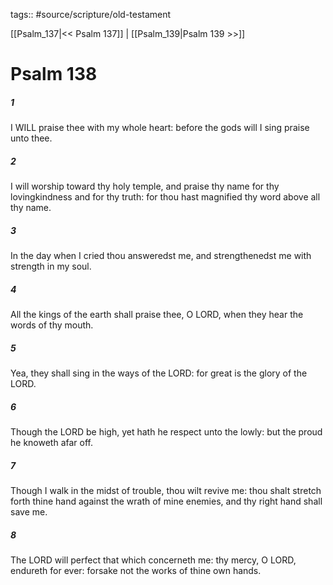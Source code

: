 tags:: #source/scripture/old-testament

[[Psalm_137|<< Psalm 137]] | [[Psalm_139|Psalm 139 >>]]

# Psalm 138

##### 1

I WILL praise thee with my whole heart: before the gods will I sing praise unto thee.

##### 2

I will worship toward thy holy temple, and praise thy name for thy lovingkindness and for thy truth: for thou hast magnified thy word above all thy name.

##### 3

In the day when I cried thou answeredst me, and strengthenedst me with strength in my soul.

##### 4

All the kings of the earth shall praise thee, O LORD, when they hear the words of thy mouth.

##### 5

Yea, they shall sing in the ways of the LORD: for great is the glory of the LORD.

##### 6

Though the LORD be high, yet hath he respect unto the lowly: but the proud he knoweth afar off.

##### 7

Though I walk in the midst of trouble, thou wilt revive me: thou shalt stretch forth thine hand against the wrath of mine enemies, and thy right hand shall save me.

##### 8

The LORD will perfect that which concerneth me: thy mercy, O LORD, endureth for ever: forsake not the works of thine own hands.
